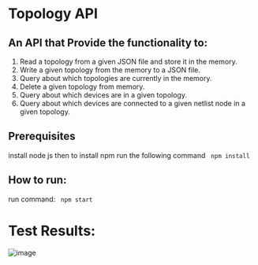 # Topology API
## An API that Provide the functionality to:
1. Read a topology from a given JSON file and store it in the memory.
2. Write a given topology from the memory to a JSON file.
3. Query about which topologies are currently in the memory.
4. Delete a given topology from memory.
5. Query about which devices are in a given topology.
6. Query about which devices are connected to a given netlist node in a given topology.



## Prerequisites 
install node js
then to install npm run the following command
``` npm install```

## How to run:
run command:
``` npm start```
# Test Results:
![image](https://github.com/Mohammed-Salama/TopologyAPI/blob/main/ScreenShots/1.png)






